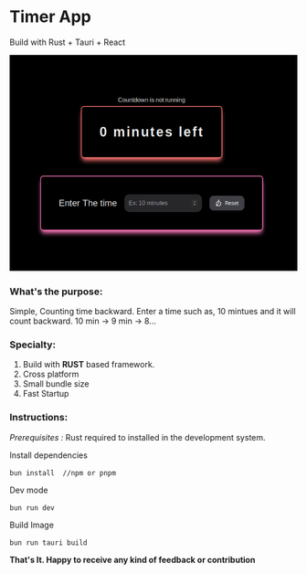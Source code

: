 # Timer App

Build with Rust + Tauri + React

![app screenshot](./screenshot/home.png)

### What's the purpose:

Simple, Counting time backward. Enter a time such as, 10 mintues and it will
count backward. 10 min -> 9 min -> 8...

### Specialty:

1. Build with **RUST** based framework.
1. Cross platform
1. Small bundle size
1. Fast Startup

### Instructions:

_Prerequisites :_ Rust required to installed in the development system.

Install dependencies

```shell
bun install  //npm or pnpm
```

Dev mode

```shell
bun run dev
```

Build Image

```shell
bun run tauri build
```

**That's It. Happy to receive any kind of feedback or contribution**
